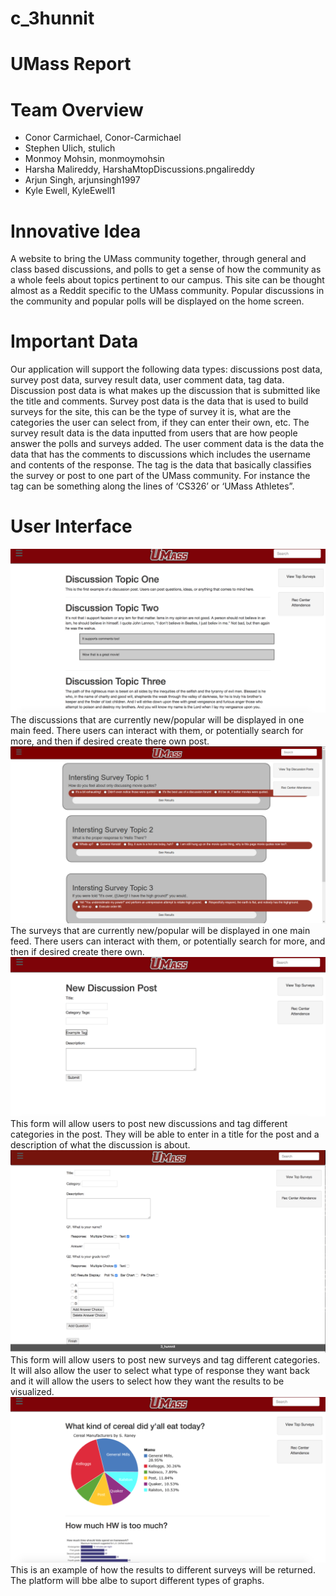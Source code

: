 # c_3hunnit

# UMass Report

# Team Overview

* Conor Carmichael, Conor-Carmichael
* Stephen Ulich, stulich
* Monmoy Mohsin, monmoymohsin
* Harsha Malireddy, HarshaMtopDiscussions.pngalireddy
* Arjun Singh, arjunsingh1997
* Kyle Ewell, KyleEwell1

# Innovative Idea

A website to bring the UMass community together, through general and class based discussions, and polls to get a sense of how the community as a whole feels about topics pertinent to our campus. This site can be thought almost as a Reddit specific to the UMass community. Popular discussions in the community and popular polls will be displayed on the home screen.

# Important Data

Our application will support the following data types: discussions post data, survey post data, survey result data, user comment data, tag data.  Discussion post data is what makes up the discussion that is submitted like the title and comments. Survey post data is the data that is used to build surveys for the site, this can be the type of survey it is, what are the categories the user can select from, if they can enter their own, etc. The survey result data is the data inputted from users that are how people answer the polls and surveys added. The user comment data is the data the data that has the comments to discussions which includes the username and contents of the response. The tag is the data that basically classifies the survey or post to one part of the UMass community. For instance the tag can be something along the lines of ‘CS326’ or ‘UMass Athletes”.
 
# User Interface

![topDiscussions](imgs/topDisuccsions.png)
The discussions that are currently new/popular will be displayed in one main feed. There users can interact with them, or potentially search for more, and then if desired create there own post.
![popular surveys](imgs/popular_surveys.png)
The surveys that are currently new/popular will be displayed in one main feed. There users can interact with them, or potentially search for more, and then if desired create there own.
![discussionForm](imgs/discussionForm.png)
This form will allow users to post new discussions and tag different categories in the post. They will be able to enter in a title for the post and a description of what the discussion is about.
![surveybuilder](imgs/surveybuilder.png)
This form will allow users to post new surveys and tag different categories. It will also allow the user to select what type of response they want back and it will allow the users to select how they want the results to be visualized.
![surveyResults](imgs/surveyResults.png)
This is an example of how the results to different surveys will be returned. The platform will bbe albe to suport different types of graphs.
